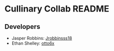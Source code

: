 # Cullinary Collab README

## Developers

* Jasper Robbins: [Jrobbinsss18](https://github.com/JRobbinsss18)
* Ethan Shelley: [otto6x](https://github.com/otto6x)

